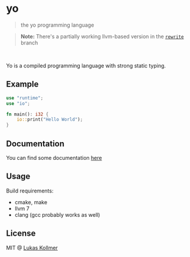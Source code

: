 # yo
> the yo programming language

> **Note:** There's a partially working llvm-based version in the [`rewrite`](https://github.com/lukaskollmer/yo/tree/rewrite) branch

<br>

Yo is a compiled programming language with strong static typing.

## Example

```rust
use "runtime";
use "io";

fn main(): i32 {
    io::print("Hello World");
}
```


## Documentation
You can find some documentation [here](https://yo.lukaskollmer.me)


## Usage
Build requirements:
- cmake, make
- llvm 7
- clang (gcc probably works as well)


## License
MIT @ [Lukas Kollmer](https://lukaskollmer.me)
